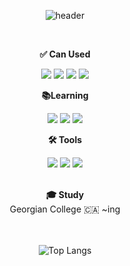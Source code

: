 <div align="center">
  
  ![header](https://capsule-render.vercel.app/api?type=waving&height=200&text=I'm%20Sehee%20Hong,%20studying%20back-end%20developing&fontSize=30&animation=fadeIn&desc=Hi!&descAlignY=75&descAlign=60&theme=merko)
  
  <br>

  
  <Strong>✅ Can Used</Strong><br>
  

  <p align="center" display="inline-block">
    <img src="https://img.shields.io/badge/java-007396?style=for-the-badge&logo=Java&logoColor=white">
    <img src="https://img.shields.io/badge/Spring-6DB33F?style=for-the-badge&logo=Spring&logoColor=white">
    <img src="https://img.shields.io/badge/SpringBoot-6DB33F?style=for-the-badge&logo=SpringBoot&logoColor=white">
    <img src="https://img.shields.io/badge/mysql-4479A1?style=for-the-badge&logo=mysql&logoColor=white">
  </p>

  <Strong>📚Learning</Strong><br>

  <p align="center" display="inline-block">
    <img src="https://img.shields.io/badge/kotlin-7F52FF?style=for-the-badge&logo=kotlin&logoColor=white"/>
    <img src="https://img.shields.io/badge/node.js-5FA04E?style=for-the-badge&logo=nodedotjs&logoColor=white"/>
    <img src="https://img.shields.io/badge/linux-FCC624?style=for-the-badge&logo=linux&logoColor=black"/>
  </p>

  <Strong>🛠️ Tools</Strong><br>
  <p align="center" display="inline-block">
    <img src="https://img.shields.io/badge/intellijidea-000000?style=for-the-badge&logo=intellijidea&logoColor=white">
    <img src="https://img.shields.io/badge/git-F05032?style=for-the-badge&logo=git&logoColor=white"/>
    <img src="https://img.shields.io/badge/github-181717?style=for-the-badge&logo=github&logoColor=white"/>
  </p>

  <br>
  <Strong>🎓 Study</Strong>
  <br>
  Georgian College 🇨🇦 ~ing

  <br>
  <br>
  <br>
  
  ![Top Langs](https://github-readme-stats.vercel.app/api/top-langs/?username=seaheegood&layout=compact)

  <br>


  
 
</div>

<!--
*깃헙 스텟 보여주는거*
![Anurag's GitHub stats](https://github-readme-stats.vercel.app/api?username=hongsehe2&show_icons=true&theme=shadow_green)

**hongsehe2/hongsehe2** is a ✨ _special_ ✨ repository because its `README.md` (this file) appears on your GitHub profile.

Here are some ideas to get you started:

- 🔭 I’m currently working on ...
- 🌱 I’m currently learning ...
- 👯 I’m looking to collaborate on ...
- 🤔 I’m looking for help with ...
- 💬 Ask me about ...
- 📫 How to reach me: ...
- 😄 Pronouns: ...
- ⚡ Fun fact: ...
-->
